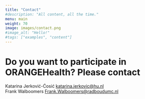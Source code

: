 ```yaml
---
title: "Contact"
#description: "All content, all the time."
menu: main
weight: 70
image: images/contact.png
#image_alt: "Hello!"
#tags: ["examples", "content"]
---
```


# Do you want to participate in ORANGEHealth? Please contact 

Katarina Jerković-Ćosić katarina.jerkovic@hu.nl  
Frank Walboomers Frank.Walboomers@radboudumc.nl

